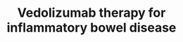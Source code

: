 ---
annotations:
- id: CL:0002139
  parent: native cell
  type: Cell Type Ontology
  value: endothelial cell of vascular tree
- id: DOID:8577
  type: Disease Ontology
  value: ulcerative colitis
- id: CL:0000542
  parent: native cell
  type: Cell Type Ontology
  value: lymphocyte
- id: DOID:0050589
  type: Disease Ontology
  value: inflammatory bowel disease
- id: DOID:8778
  type: Disease Ontology
  value: Crohn's disease
authors:
- Eweitz
citedin: ''
communities: []
description: '"Vedolizumab is a humanized monoclonal antibody with a predominantly
  gastrointestinal effect. It specifically inhibits leucocyte integrin α4β7, thus
  preventing its interaction with mucosal vascular addressin cell adhesion molecule
  1 (MAdCAM-1), which is involved in the migration of lymphocytes from the blood stream
  to the intestinal tissue. Vedolizumab is indicated in the treatment of moderate
  to severe active Crohn''s disease and ulcerative colitis in adult patients with
  poor response, loss of response, or intolerance to conventional treatment or to
  tumour necrosis factor alpha (TNF-α) antagonists."  Inspired by Figure 1 in https://pubmed.ncbi.nlm.nih.gov/31470005/.  Vedolizumab
  is also known by its trade name, Entyvio.'
last-edited: 2025-03-04
ndex: null
organisms:
- Homo sapiens
redirect_from:
- /index.php/Pathway:WP5512
- /instance/WP5512
- /instance/WP5512_r137069
revision: r137069
schema-jsonld:
- '@context': https://schema.org/
  '@id': https://wikipathways.github.io/pathways/WP5512.html
  '@type': Dataset
  creator:
    '@type': Organization
    name: WikiPathways
  description: '"Vedolizumab is a humanized monoclonal antibody with a predominantly
    gastrointestinal effect. It specifically inhibits leucocyte integrin α4β7, thus
    preventing its interaction with mucosal vascular addressin cell adhesion molecule
    1 (MAdCAM-1), which is involved in the migration of lymphocytes from the blood
    stream to the intestinal tissue. Vedolizumab is indicated in the treatment of
    moderate to severe active Crohn''s disease and ulcerative colitis in adult patients
    with poor response, loss of response, or intolerance to conventional treatment
    or to tumour necrosis factor alpha (TNF-α) antagonists."  Inspired by Figure 1
    in https://pubmed.ncbi.nlm.nih.gov/31470005/.  Vedolizumab is also known by its
    trade name, Entyvio.'
  keywords:
  - ICAM1
  - ITGA2
  - ITGA4
  - ITGB1
  - ITGB2
  - ITGB7
  - MADCAM1
  - SELE
  - SELPLG
  - VCAM1
  - Vedolizumab
  license: CC0
  name: Vedolizumab therapy for inflammatory bowel disease
seo: CreativeWork
title: Vedolizumab therapy for inflammatory bowel disease
wpid: WP5512
---